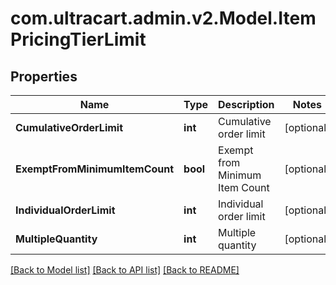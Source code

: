 
# com.ultracart.admin.v2.Model.ItemPricingTierLimit

## Properties

Name | Type | Description | Notes
------------ | ------------- | ------------- | -------------
**CumulativeOrderLimit** | **int** | Cumulative order limit | [optional] 
**ExemptFromMinimumItemCount** | **bool** | Exempt from Minimum Item Count | [optional] 
**IndividualOrderLimit** | **int** | Individual order limit | [optional] 
**MultipleQuantity** | **int** | Multiple quantity | [optional] 

[[Back to Model list]](../README.md#documentation-for-models)
[[Back to API list]](../README.md#documentation-for-api-endpoints)
[[Back to README]](../README.md)


